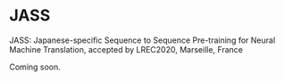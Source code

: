 # JASS
JASS: Japanese-specific Sequence to Sequence Pre-training for Neural Machine Translation, accepted by LREC2020, Marseille, France

Coming soon.
